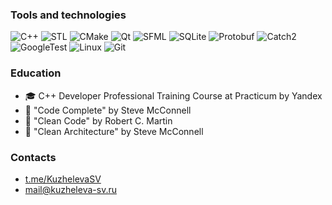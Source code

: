 ### Tools and technologies

![C++](https://img.shields.io/badge/c++-%2300599C.svg?style=for-the-badge&logo=c%2B%2B&logoColor=white)
![STL](https://img.shields.io/badge/stl-1b1f23?style=for-the-badge)
![CMake](https://img.shields.io/badge/CMake-%23008FBA.svg?style=for-the-badge&logo=cmake&logoColor=white)
![Qt](https://img.shields.io/badge/Qt-%23217346.svg?style=for-the-badge&logo=Qt&logoColor=white)
![SFML](https://img.shields.io/badge/SFML-8CC445?style=for-the-badge&logo=sfml&logoColor=white)
![SQLite](https://img.shields.io/badge/sqlite-%2307405e.svg?style=for-the-badge&logo=sqlite&logoColor=white)
![Protobuf](https://img.shields.io/badge/protobuf-30638e?style=for-the-badge)
![Catch2](https://img.shields.io/badge/catch%32-FF2500?style=for-the-badge)
![GoogleTest](https://img.shields.io/badge/googletest-1b1f23?style=for-the-badge)
![Linux](https://img.shields.io/badge/Linux-FCC624?style=for-the-badge&logo=linux&logoColor=black)
![Git](https://img.shields.io/badge/git-%23F05033.svg?style=for-the-badge&logo=git&logoColor=white)

### Education 
* :mortar_board: C++ Developer Professional Training Course at Practicum by Yandex
* :book: "Code Complete" by Steve McConnell
* :book: "Clean Code" by Robert C. Martin 
* :book: "Clean Architecture" by Steve McConnell

### Contacts
* [t.me/KuzhelevaSV](https://t.me/KuzhelevaSV)
* [mail@kuzheleva-sv.ru](mailto:mail@kuzheleva-sv.ru)


<!--
### Hi there 👋

**KuzhelevaS/KuzhelevaS** is a ✨ _special_ ✨ repository because its `README.md` (this file) appears on your GitHub profile.

Here are some ideas to get you started:

- 🔭 I’m currently working on ...
- 🌱 I’m currently learning ...
- 👯 I’m looking to collaborate on ...
- 🤔 I’m looking for help with ...
- 💬 Ask me about ...
- 📫 How to reach me: ...
- 😄 Pronouns: ...
- ⚡ Fun fact: ...

badges https://github.com/Ileriayo/markdown-badges
-->
